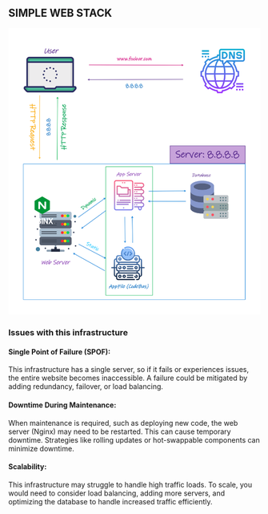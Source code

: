 ## SIMPLE WEB STACK ##

![](https://github.com/meriembenayad/alx-system_engineering-devops/blob/master/0x09-web_infrastructure_design/0-simple_web_stack.png)

### Issues with this infrastructure ###
#### Single Point of Failure (SPOF): ####
This infrastructure has a single server, so if it fails or experiences issues, the entire website becomes inaccessible.
A failure could be mitigated by adding redundancy, failover, or load balancing.

#### Downtime During Maintenance: ####
When maintenance is required, such as deploying new code, the web server (Nginx) may need to be restarted. This can cause temporary downtime. Strategies like rolling updates or hot-swappable components can minimize downtime.

#### Scalability: ####
This infrastructure may struggle to handle high traffic loads. To scale, you would need to consider load balancing, adding more servers, and optimizing the database to handle increased traffic efficiently.
